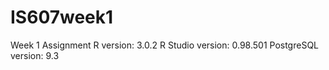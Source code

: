 IS607week1
==========

Week 1 Assignment 
R version:          3.0.2
R Studio version:   0.98.501
PostgreSQL version: 9.3
